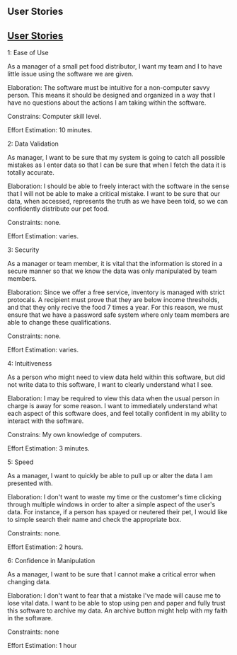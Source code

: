## User Stories

## [User Stories](https://diegomorales30.github.io/NullPointersWebsite/user)


1: Ease of Use

As a manager of a small pet food distributor, I want my team and I to have little issue using the software we are given. 

Elaboration: The software must be intuitive for a non-computer savvy person. This means it should be designed and organized in a way that I have no questions about the actions I am taking within the software. 

Constrains: Computer skill level.

Effort Estimation: 10 minutes.



2: Data Validation

As manager, I want to be sure that my system is going to catch all possible mistakes as I enter data so that I can be sure that when I fetch the data it is totally accurate. 

Elaboration: I should be able to freely interact with the software in the sense that I will not be able to make a critical mistake. I want to be sure that our data, when accessed, represents the truth as we have been told, so we can confidently distribute our pet food.

Constraints: none.

Effort Estimation: varies.



3: Security

As a manager or team member, it is vital that the information is stored in a secure manner so that we know the data was only manipulated by team members.

Elaboration: Since we offer a free service, inventory is managed with strict protocals. A recipient must prove that they are below income thresholds, and that they only recive the food 7 times a year. For this reason, we must ensure that we have a password safe system where only team members are able to change these qualifications.

Constraints: none.

Effort Estimation: varies.
    

4: Intuitiveness

As a person who might need to view data held within this software, but did not write data to this software, I want to clearly understand what I see.

Elaboration: I may be required to view this data when the usual person in charge is away for some reason. I want to immediately understand what each aspect of this software does, and feel totally confident in my ability to interact with the software.

Constrains: My own knowledge of computers.

Effort Estimation: 3 minutes.


5: Speed

As a manager, I want to quickly be able to pull up or alter the data I am presented with.

Elaboration: I don't want to waste my time or the customer's time clicking through multiple windows in order to alter a simple aspect of the user's data. For instance, if a person has spayed or neutered their pet, I would like to simple search their name and check the appropriate box.

Constraints: none.

Effort Estimation: 2 hours.

6: Confidence in Manipulation

As a manager, I want to be sure that I cannot make a critical error when changing data.

Elaboration: I don't want to fear that a mistake I've made will cause me to lose vital data. I want to be able to stop using pen and paper and fully trust this software to archive my data. An archive button might help with my faith in the software. 

Constraints: none

Effort Estimation: 1 hour